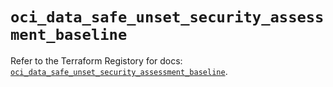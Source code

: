# `oci_data_safe_unset_security_assessment_baseline`

Refer to the Terraform Registory for docs: [`oci_data_safe_unset_security_assessment_baseline`](https://registry.terraform.io/providers/oracle/oci/6.18.0/docs/resources/data_safe_unset_security_assessment_baseline).
